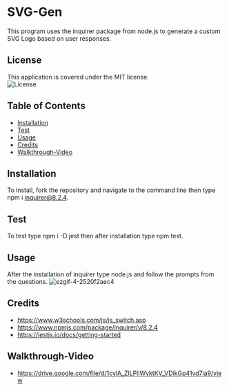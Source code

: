 # SVG-Gen

This program uses the inquirer package from node.js to generate a custom SVG Logo based on user responses.

## License
This application is covered under the MIT license.<br>
![License](https://img.shields.io/badge/License-MIT-green.svg)


## Table of Contents

- [Installation](#installation)
- [Test](#test)
- [Usage](#usage)
- [Credits](#credits)
- [Walkthrough-Video](#walkthrough-video)

## Installation

To install, fork the repository and navigate to the command line then type npm i inquirer@8.2.4.

## Test

To test type npm i -D jest then after installation type npm test.

## Usage

After the installation of inquirer type node.js and follow the prompts from the questions.
![ezgif-4-2520f2aec4](https://user-images.githubusercontent.com/103654389/235570657-0dfab9d3-5254-495c-a1ff-03583eb20f65.gif)

## Credits
- https://www.w3schools.com/js/js_switch.asp
- https://www.npmjs.com/package/inquirer/v/8.2.4
- https://jestjs.io/docs/getting-started

## Walkthrough-Video
- https://drive.google.com/file/d/1cylA_ZlLPilWyktKV_VDikGp41vd7ia9/view